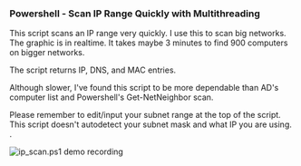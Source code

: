 ### Powershell - Scan IP Range Quickly with Multithreading

This script scans an IP range very quickly. I use this to scan big networks. The graphic is in realtime. It takes maybe 3 minutes to find 900 computers on bigger networks.

The script returns IP, DNS, and MAC entries.

Although slower, I've found this script to be more dependable than AD's computer list and Powershell's Get-NetNeighbor scan.

Please remember to edit/input your subnet range at the top of the script. This script doesn't autodetect your subnet mask and what IP you are using. .

![ip_scan.ps1 demo recording](http://virasawmi.com/gordon/powershell/ip_scan/ip_scan-demo.gif)
